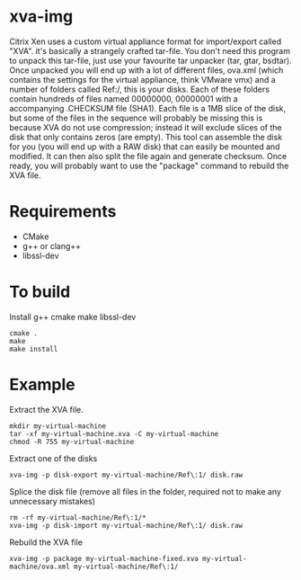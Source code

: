 xva-img
=======

Citrix Xen uses a custom virtual appliance format for import/export called "XVA". it's basically a strangely crafted tar-file. You don't need this program to unpack this tar-file, just use your favourite tar unpacker (tar, gtar, bsdtar). Once unpacked you will end up with a lot of different files, ova.xml (which contains the settings for the virtual appliance, think VMware vmx) and a number of folders called Ref:<number>/, this is your disks. Each of these folders contain hundreds of files named 00000000, 00000001 with a accompanying .CHECKSUM file (SHA1). Each file is a 1MB slice of the disk, but some of the files in the sequence will probably be missing this is because XVA do not use compression; instead it will exclude slices of the disk that only contains zeros (are empty). This tool can assemble the disk for you (you will end up with a RAW disk) that can easily be mounted and modified. It can then also split the file again and generate checksum. Once ready, you will probably want to use the "package" command to rebuild the XVA file.
    
Requirements
============
 
 * CMake
 * g++ or clang++
 * libssl-dev
 
To build
=======
Install g++ cmake make libssl-dev

    cmake .
    make
    make install

Example
=======
Extract the XVA file.

    mkdir my-virtual-machine
    tar -xf my-virtual-machine.xva -C my-virtual-machine
    chmod -R 755 my-virtual-machine

Extract one of the disks

    xva-img -p disk-export my-virtual-machine/Ref\:1/ disk.raw

Splice the disk file (remove all files in the folder, required not to make any unnecessary mistakes)

    rm -rf my-virtual-machine/Ref\:1/*
    xva-img -p disk-import my-virtual-machine/Ref\:1/ disk.raw

Rebuild the XVA file

    xva-img -p package my-virtual-machine-fixed.xva my-virtual-machine/ova.xml my-virtual-machine/Ref\:1/
